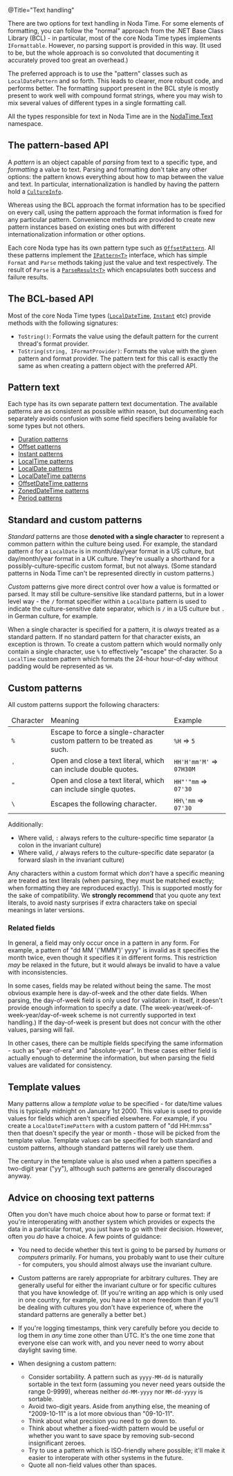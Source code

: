 @Title="Text handling"

There are two options for text handling in Noda Time. For some elements of
formatting, you can follow the "normal" approach from the .NET Base Class
Library (BCL) - in particular, most of the core Noda Time types implements
`IFormattable`. However, no parsing support is provided in this way. (It used
to be, but the whole approach is so convoluted that documenting it accurately
proved too great an overhead.)

The preferred approach is to use the "pattern" classes such as `LocalDatePattern`
and so forth. This leads to clearer, more robust code, and performs better. The formatting
support present in the BCL style is mostly present to work well with compound format strings,
where you may wish to mix several values of different types in a single formatting call.

All the types responsible for text in Noda Time are in the
[NodaTime.Text][3] namespace.

The pattern-based API
---------------------

A *pattern* is an object capable of *parsing* from text to a specific
type, and *formatting* a value to text. Parsing and formatting don't
take any other options: the pattern knows everything about how to
map between the value and text. In particular, internationalization
is handled by having the pattern hold a [`CultureInfo`][2].

Whereas using the BCL approach the format
information has to be specified on every call, using the pattern
approach the format information is fixed for any particular pattern.
Convenience methods are provided to create new pattern instances
based on existing ones but with different internationalization
information or other options.

Each core Noda type has its own pattern type such as
[`OffsetPattern`](noda-type://NodaTime.Text.OffsetPattern). All
these patterns implement the
[`IPattern<T>`](noda-type://NodaTime.Text.IPattern-1) interface,
which has simple `Format` and `Parse` methods taking just the value
and text respectively. The result of `Parse` is a
[`ParseResult<T>`](noda-type://NodaTime.Text.ParseResult-1) which
encapsulates both success and failure results.

The BCL-based API
-----------------

Most of the core Noda Time types ([`LocalDateTime`][4],
[`Instant`][5] etc) provide methods with the
following signatures:

- `ToString()`: Formats the value using the default pattern for the
current thread's format provider.
- `ToString(string, IFormatProvider)`: Formats the value with the
given pattern and format provider. The pattern text for this call is
exactly the same as when creating a pattern object with the preferred API.

Pattern text
------------

Each type has its own separate pattern text documentation. The
available patterns are as consistent as possible within reason, but
documenting each separately avoids confusion with some field
specifiers being available for some types but not others.

- [Duration patterns](duration-patterns)
- [Offset patterns](offset-patterns)
- [Instant patterns](instant-patterns)
- [LocalTime patterns](localtime-patterns)
- [LocalDate patterns](localdate-patterns)
- [LocalDateTime patterns](localdatetime-patterns)
- [OffsetDateTime patterns](offsetdatetime-patterns)
- [ZonedDateTime patterns](zoneddatetime-patterns)
- [Period patterns](period-patterns)

Standard and custom patterns
---------------

*Standard* patterns are those **denoted with a single character** to represent a common pattern within the culture
being used. For example, the standard pattern `d` for a `LocalDate` is in month/day/year format in a US culture,
but day/month/year format in a UK culture. They're usually a shorthand for a possibly-culture-specific custom format,
but not always. (Some standard patterns in Noda Time can't be represented directly in custom patterns.)

*Custom* patterns give more direct control over how a value is formatted or parsed. It may
still be culture-sensitive like standard patterns, but in a lower level way - the `/` format specifier within a `LocalDate` pattern is used to indicate
the culture-sensitive date separator, which is `/` in a US culture but `.` in German culture, for example.

When a single character is specified for a pattern, it is *always* treated as a standard pattern. If no standard
pattern for that character exists, an exception is thrown. To create a custom pattern which would normally only
contain a single character, use `%` to effectively "escape" the character. So a `LocalTime` custom pattern which
formats the 24-hour hour-of-day without padding would be represented as `%H`.

<a name="custom-patterns"></a>Custom patterns
---------------

All custom patterns support the following characters:

<table>
  <thead>
    <tr>
      <td class="pattern-char">Character</td>
      <td class="pattern-description">Meaning</td>
      <td class="pattern-example">Example</td>
    </tr>
  </thead>
  <tbody>
    <tr>
      <td><code>%</code></td>
      <td>Escape to force a single-character custom pattern to be treated as such.</td>
      <td><code>%H</code> => <code>5</code></td>
    </tr>
    <tr>
      <td><code>'</code></td>
      <td>
        Open and close a text literal, which can include
        double quotes.
      </td>
      <td><code>HH'H'mm'M'</code> => <code>07H30M</code></td>
    </tr>
    <tr>
      <td><code>"</code></td>
      <td>
        Open and close a text literal, which can include
        single quotes.
      </td>
      <td><code>HH"'"mm</code> => <code>07'30</code></td>
    </tr>
    <tr>
      <td><code>\</code></td>
      <td>
        Escapes the following character.
      </td>
      <td><code>HH\'mm</code> => <code>07'30</code></td>
    </tr>
  </tbody>
</table>

Additionally:

- Where valid, `:` always refers to the culture-specific time separator (a colon in the invariant culture)
- Where valid, `/` always refers to the culture-specific date separator (a forward slash in the invariant culture)

Any characters within a custom format which *don't* have a specific
meaning are treated as text literals (when parsing, they must be
matched exactly; when formatting they are reproduced exactly). This
is supported mostly for the sake of compatibility. We **strongly
recommend** that you quote any text literals, to avoid nasty
surprises if extra characters take on special meanings in later
versions.

### Related fields

In general, a field may only occur once in a pattern in any form. For example, a pattern of "dd MM '('MMM')' yyyy" is invalid as it specifies the month twice, even though it specifies it in different forms. This restriction *may* be relaxed in the future, but it would always be invalid to have a value with inconsistencies.

In some cases, fields may be related without being the same. The most obvious example here is day-of-week and the other date fields. When parsing, the day-of-week field is only used for validation: in itself, it doesn't provide enough information to specify a date. (The week-year/week-of-week-year/day-of-week scheme is not currently supported in text handling.) If the day-of-week is present but does not concur with the other values, parsing will fail.

In other cases, there can be multiple fields specifying the same information - such as "year-of-era" and "absolute-year". In these cases either field is actually enough to determine the information, but when parsing the field values are validated for consistency.

Template values
---------------

Many patterns allow a *template value* to be specified - for date/time values this is typically midnight on January 1st 2000. This value is used to provide values for fields which aren't specified elsewhere. For example, if you create a `LocalDateTimePattern` with a custom pattern of "dd HH:mm:ss" then that doesn't specify the year or month - those will be picked from the template value. Template values can be specified for both standard and custom patterns, although standard patterns will rarely use them.

The century in the template value is also used when a pattern specifies a two-digit year ("yy"), although such patterns are generally discouraged anyway.

Advice on choosing text patterns
--------------------------------

Often you don't have much choice about how to parse or format text: if you're interoperating with another system which provides or expects the data in a particular format, you just have to go with their decision. However, often you *do* have a choice. A few points of guidance:

- You need to decide whether this text is going to be parsed by *humans* or *computers* primarily. For humans, you probably want to use their culture - for computers, you should almost always use the invariant culture.
- Custom patterns are rarely appropriate for arbitrary cultures. They are generally useful for either the invariant culture or for specific cultures that you have knowledge of. (If you're writing an app which is only used in one country, for example, you have a lot more freedom than if you'll be dealing with cultures you don't have experience of, where the standard patterns are generally a better bet.)
- If you're logging timestamps, think very carefully before you decide to log them in *any* time zone other than UTC. It's the one time zone that everyone else can work with, and you never need to worry about daylight saving time.
- When designing a custom pattern:
  - Consider sortability. A pattern such as `yyyy-MM-dd` is naturally sortable in the text form (assuming you never need years outside the range 0-9999), whereas neither `dd-MM-yyyy` nor `MM-dd-yyyy` is sortable.
  - Avoid two-digit years. Aside from anything else, the meaning of "2009-10-11" is a lot more obvious than "09-10-11".
  - Think about what precision you need to go down to.
  - Think about whether a fixed-width pattern would be useful or whether you want to save space by removing sub-second insignificant zeroes.
  - Try to use a pattern which is ISO-friendly where possible; it'll make it easier to interoperate with other systems in the future.
  - Quote all non-field values other than spaces.

  [2]: https://msdn.microsoft.com/en-us/library/system.globalization.cultureinfo.aspx
  [3]: noda-ns://NodaTime.Text
  [4]: noda-type://NodaTime.LocalDateTime
  [5]: noda-type://NodaTime.Instant
